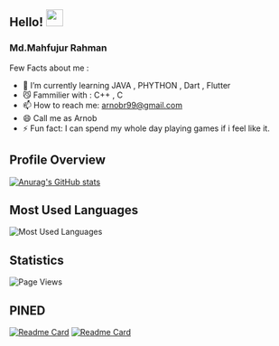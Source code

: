 

## Hello! <img src="https://raw.githubusercontent.com/MartinHeinz/MartinHeinz/master/wave.gif" width="30px">

### Md.Mahfujur Rahman 

Few Facts about me : 

- 🤖 I’m currently learning JAVA , PHYTHON , Dart , Flutter 
- 😼 Fammilier with : C++ , C
- 📫 How to reach me: arnobr99@gmail.com 
- 😄 Call me as Arnob 
- ⚡ Fun fact: I can spend my whole day playing games if i feel like it.

## Profile Overview
[![Anurag's GitHub stats](https://github-readme-stats.vercel.app/api?username=Jackfrst&show_icons=true&theme=city_lights&hide_border=true)](https://github.com/anuraghazra/github-readme-stats)

## Most Used Languages
![Most Used Languages](https://github-readme-stats.vercel.app/api/top-langs/?username=Jackfrst&theme=city_lights&show_icons=true&hide_border=true)

## Statistics
![Page Views](https://visitor-badge.glitch.me/badge?page_id=Jackfrst&left_color=blue&right_color=black)

## PINED
[![Readme Card](https://github-readme-stats.vercel.app/api/pin/?username=Jackfrst&repo=THE_COVID_19&show_icons=true&theme=city_lights&hide_border=true)](https://github.com/anuraghazra/github-readme-stats)
[![Readme Card](https://github-readme-stats.vercel.app/api/pin/?username=Jackfrst&repo=IOT_Interface&show_icons=true&theme=city_lights&hide_border=true)](https://github.com/anuraghazra/github-readme-stats)

